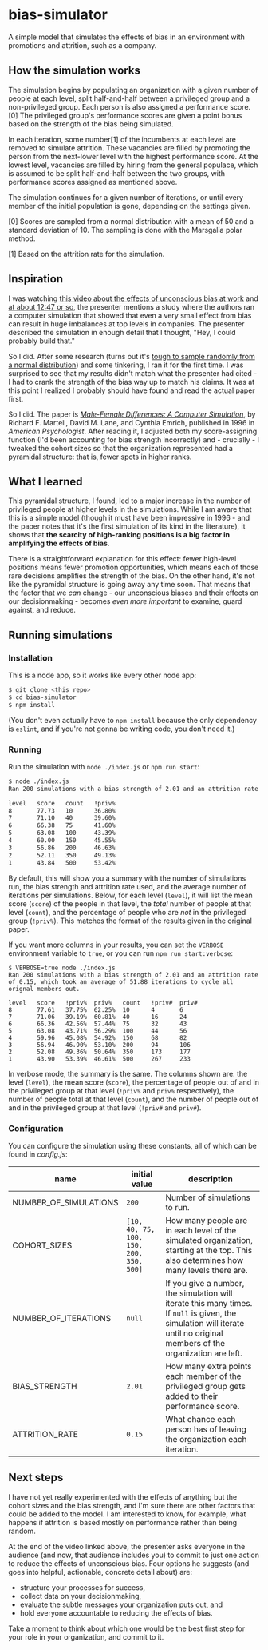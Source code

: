 # bias-simulator

A simple model that simulates the effects of bias in an environment with promotions and attrition, such as a company.

## How the simulation works

The simulation begins by populating an organization with a given number of people at each level, split half-and-half between a privileged group and a non-privileged group. Each person is also assigned a performance score.[0] The privileged group's performance scores are given a point bonus based on the strength of the bias being simulated.

In each iteration, some number[1] of the incumbents at each level are removed to simulate attrition. These vacancies are filled by promoting the person from the next-lower level with the highest performance score. At the lowest level, vacancies are filled by hiring from the general populace, which is assumed to be split half-and-half between the two groups, with performance scores assigned as mentioned above.

The simulation continues for a given number of iterations, or until every member of the initial population is gone, depending on the settings given.

[0] Scores are sampled from a normal distribution with a mean of 50 and a standard deviation of 10. The sampling is done with the Marsgalia polar method.

[1] Based on the attrition rate for the simulation.

## Inspiration

I was watching [this video about the effects of unconscious bias at work](https://youtu.be/nLjFTHTgEVU) and [at about 12:47 or so](https://youtu.be/nLjFTHTgEVU?t=767), the presenter mentions a study where the authors ran a computer simulation that showed that even a very small effect from bias can result in huge imbalances at top levels in companies. The presenter described the simulation in enough detail that I thought, "Hey, I could probably build that."

So I did. After some research (turns out it's [tough to sample randomly from a normal distribution](https://en.wikipedia.org/wiki/Marsaglia_polar_method)) and some tinkering, I ran it for the first time. I was surprised to see that my results didn't match what the presenter had cited - I had to crank the strength of the bias way up to match his claims. It was at this point I realized I probably should have found and read the actual paper first.

So I did. The paper is *[Male-Female Differences: A Computer Simulation](https://www.ruf.rice.edu/~lane/papers/male_female.pdf)*, by Richard F. Martell, David M. Lane, and Cynthia Emrich, published in 1996 in *American Psychologist*. After reading it, I adjusted both my score-assigning function (I'd been accounting for bias strength incorrectly) and - crucially - I tweaked the cohort sizes so that the organization represented had a pyramidal structure: that is, fewer spots in higher ranks.

## What I learned

This pyramidal structure, I found, led to a major increase in the number of privileged people at higher levels in the simulations. While I am aware that this is a simple model (though it must have been impressive in 1996 - and the paper notes that it's the first simulation of its kind in the literature), it shows that **the scarcity of high-ranking positions is a big factor in amplifying the effects of bias**.

There is a straightforward explanation for this effect: fewer high-level positions means fewer promotion opportunities, which means each of those rare decisions amplifies the strength of the bias. On the other hand, it's not like the pyramidal structure is going away any time soon. That means that the factor that we *can* change - our unconscious biases and their effects on our decisionmaking - becomes *even more important* to examine, guard against, and reduce.

## Running simulations

### Installation

This is a node app, so it works like every other node app:

```sh
$ git clone <this repo>
$ cd bias-simulator
$ npm install
```

(You don't even actually have to `npm install` because the only dependency is `eslint`, and if you're not gonna be writing code, you don't need it.)

### Running

Run the simulation with `node ./index.js` or `npm run start`:

```sh
$ node ./index.js
Ran 200 simulations with a bias strength of 2.01 and an attrition rate of 0.15, which took an average of 49.17 iterations to cycle all orignal members out.

level   score   count   !priv%
8       77.73   10      36.80%
7       71.10   40      39.60%
6       66.38   75      41.60%
5       63.08   100     43.39%
4       60.00   150     45.55%
3       56.86   200     46.63%
2       52.11   350     49.13%
1       43.84   500     53.42%
```

By default, this will show you a summary with the number of simulations run, the bias strength and attrition rate used, and the average number of iterations per simulations. Below, for each level (`level`), it will list the mean score (`score`) of the people in that level, the *total* number of people at that level (`count`), and the percentage of people who are *not* in the privileged group (`!priv%`). This matches the format of the results given in the original paper.

If you want more columns in your results, you can set the `VERBOSE` environment variable to `true`, or you can run `npm run start:verbose`:

```
$ VERBOSE=true node ./index.js
Ran 200 simulations with a bias strength of 2.01 and an attrition rate of 0.15, which took an average of 51.88 iterations to cycle all orignal members out.

level   score   !priv%  priv%   count   !priv#  priv#
8       77.61   37.75%  62.25%  10      4       6
7       71.06   39.19%  60.81%  40      16      24
6       66.36   42.56%  57.44%  75      32      43
5       63.08   43.71%  56.29%  100     44      56
4       59.96   45.08%  54.92%  150     68      82
3       56.94   46.90%  53.10%  200     94      106
2       52.08   49.36%  50.64%  350     173     177
1       43.90   53.39%  46.61%  500     267     233
```

In verbose mode, the summary is the same. The columns shown are: the level (`level`), the mean score (`score`), the percentage of people out of and in the privileged group at that level (`!priv%` and `priv%` respectively), the number of people total at that level (`count`), and the number of people out of and in the privileged group at that level (`!priv#` and `priv#`).

### Configuration

You can configure the simulation using these constants, all of which can be found in _config.js_:

| name | initial value | description |
| --- | --- | --- |
| NUMBER_OF_SIMULATIONS | `200` | Number of simulations to run.
| COHORT_SIZES | `[10, 40, 75, 100, 150, 200, 350, 500]` | How many people are in each level of the simulated organization, starting at the top. This also determines how many levels there are.
| NUMBER_OF_ITERATIONS | `null` | If you give a number, the simulation will iterate this many times. If `null` is given, the simulation will iterate until no original members of the organization are left. |
| BIAS_STRENGTH | `2.01` | How many extra points each member of the privileged group gets added to their performance score. |
| ATTRITION_RATE | `0.15` | What chance each person has of leaving the organization each iteration. |

## Next steps

I have not yet really experimented with the effects of anything but the cohort sizes and the bias strength, and I'm sure there are other factors that could be added to the model. I am interested to know, for example, what happens if attrition is based mostly on performance rather than being random.

At the end of the video linked above, the presenter asks everyone in the audience (and now, that audience includes you) to commit to just one action to reduce the effects of unconscious bias. Four options he suggests (and goes into helpful, actionable, concrete detail about) are:

- structure your processes for success,
- collect data on your decisionmaking,
- evaluate the subtle messages your organization puts out, and
- hold everyone accountable to reducing the effects of bias.

Take a moment to think about which one would be the best first step for your role in your organization, and commit to it.
